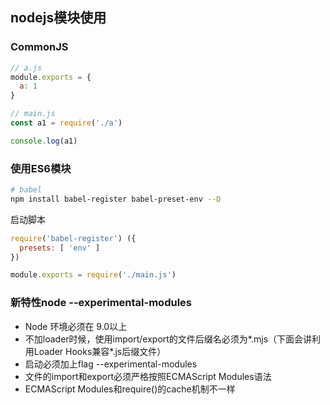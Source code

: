 ## nodejs模块使用

### CommonJS

```js
// a.js
module.exports = {
  a: 1
}

// main.js
const a1 = require('./a')

console.log(a1)
```

### 使用ES6模块

```bash
# babel
npm install babel-register babel-preset-env --D
```
启动脚本
```js
require('babel-register') ({
  presets: [ 'env' ]
})

module.exports = require('./main.js')
```

### 新特性node --experimental-modules

- Node 环境必须在 9.0以上
- 不加loader时候，使用import/export的文件后缀名必须为*.mjs（下面会讲利用Loader Hooks兼容*.js后缀文件）
- 启动必须加上flag --experimental-modules
- 文件的import和export必须严格按照ECMAScript Modules语法
- ECMAScript Modules和require()的cache机制不一样


